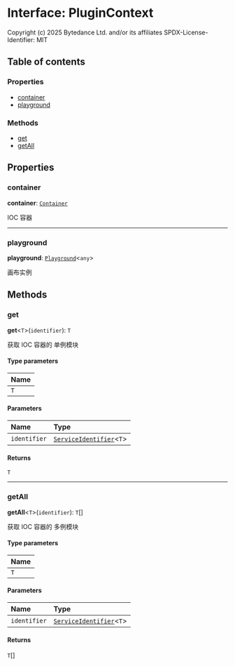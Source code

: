# Interface: PluginContext

Copyright (c) 2025 Bytedance Ltd. and/or its affiliates
SPDX-License-Identifier: MIT

## Table of contents

### Properties

* [container](/en/auto-docs/free-layout-editor/interfaces/PluginContext.md#container)
* [playground](/en/auto-docs/free-layout-editor/interfaces/PluginContext.md#playground)

### Methods

* [get](/en/auto-docs/free-layout-editor/interfaces/PluginContext.md#get)
* [getAll](/en/auto-docs/free-layout-editor/interfaces/PluginContext.md#getall)

## Properties

### container

**container**: [`Container`](/en/auto-docs/free-layout-editor/interfaces/interfaces.Container.md)

IOC 容器

***

### playground

**playground**: [`Playground`](/en/auto-docs/free-layout-editor/classes/Playground.md)<`any`>

画布实例

## Methods

### get

**get**<`T`>(`identifier`): `T`

获取 IOC 容器的 单例模块

#### Type parameters

| Name |
| :------ |
| `T` |

#### Parameters

| Name | Type |
| :------ | :------ |
| `identifier` | [`ServiceIdentifier`](/en/auto-docs/free-layout-editor/types/interfaces.ServiceIdentifier.md)<`T`> |

#### Returns

`T`

***

### getAll

**getAll**<`T`>(`identifier`): `T`\[]

获取 IOC 容器的 多例模块

#### Type parameters

| Name |
| :------ |
| `T` |

#### Parameters

| Name | Type |
| :------ | :------ |
| `identifier` | [`ServiceIdentifier`](/en/auto-docs/free-layout-editor/types/interfaces.ServiceIdentifier.md)<`T`> |

#### Returns

`T`\[]
